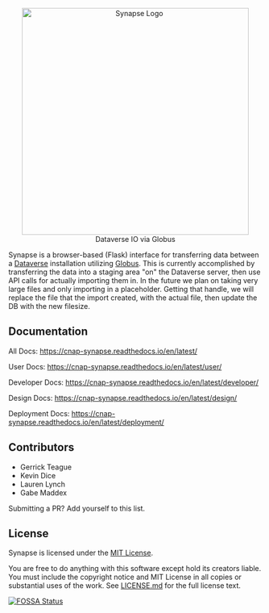 <!--In production at [https://synapse.ksu.edu/](https://synapse.ksu.edu)-->
<br>
<div align="center">
  <img src="https://raw.githubusercontent.com/cnap-cobre/synapse/master/logo.png" alt="Synapse Logo" width="450">
  <br>
  Dataverse IO via Globus
</div>

<!--
[![Build Status](https://travis-ci.org/cnap-cobre/synapse.svg?branch=master)](https://travis-ci.org/cnap-cobre/synapse)
[![Greenkeeper badge](https://badges.greenkeeper.io/cnap-cobre/synapse.svg)](https://greenkeeper.io/)
[![Documentation Status](https://readthedocs.org/projects/cnap-synapse/badge/?version=latest)](http://cnap-synapse.readthedocs.io/en/latest/?badge=latest)
[![Coverage Status](https://coveralls.io/repos/github/cnap-cobre/synapse/badge.svg)](https://coveralls.io/github/cnap-cobre/synapse)

[![FOSSA Status](https://app.fossa.io/api/projects/git%2Bgithub.com%2Fcnap-cobre%2Fsynapse.svg?type=shield)](https://app.fossa.io/projects/git%2Bgithub.com%2Fcnap-cobre%2Fsynapse?ref=badge_shield)
[![Dependency Freshness](https://david-dm.org/cnap-cobre/synapse/status.svg?path=frontend)](https://david-dm.org/cnap-cobre/synapse?path=frontend)
[![Maintainability](https://api.codeclimate.com/v1/badges/51341d034ff8d6c600c6/maintainability)](https://codeclimate.com/github/cnap-cobre/synapse/maintainability)
-->



Synapse is a browser-based (Flask) interface for transferring data between a [Dataverse](https://dataverse.org/) installation utilizing [Globus](https://www.globus.org/).
This is currently accomplished by transferring the data into a staging area "on" the Dataverse server, then use API calls for actually importing them in.
In the future we plan on taking very large files and only importing in a placeholder. Getting that handle, we will replace the file that the import created, with the actual file, then update the DB with the new filesize.

## Documentation

All Docs:  https://cnap-synapse.readthedocs.io/en/latest/

User Docs:  https://cnap-synapse.readthedocs.io/en/latest/user/

Developer Docs:  https://cnap-synapse.readthedocs.io/en/latest/developer/

Design Docs:  https://cnap-synapse.readthedocs.io/en/latest/design/

Deployment Docs:  https://cnap-synapse.readthedocs.io/en/latest/deployment/

## Contributors
- Gerrick Teague
- Kevin Dice
- Lauren Lynch
- Gabe Maddex

Submitting a PR?  Add yourself to this list.

## License

Synapse is licensed under the [MIT License](https://tldrlegal.com/license/mit-license).

You are free to do anything with this software except hold its creators liable.  You must include the copyright notice and MIT License in all copies or substantial uses of the work.  See [LICENSE.md](./LICENSE.md) for the full license text.

[![FOSSA Status](https://app.fossa.io/api/projects/git%2Bgithub.com%2Fcnap-cobre%2Fsynapse.svg?type=large)](https://app.fossa.io/projects/git%2Bgithub.com%2Fcnap-cobre%2Fsynapse?ref=badge_large)
